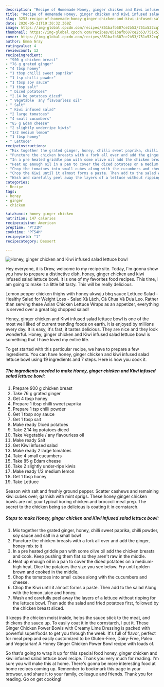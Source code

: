 ```yaml
---
description: "Recipe of Homemade Honey, ginger chicken and Kiwi infused salad lettuce bowl"
title: "Recipe of Homemade Honey, ginger chicken and Kiwi infused salad lettuce bowl"
slug: 3253-recipe-of-homemade-honey-ginger-chicken-and-kiwi-infused-salad-lettuce-bowl
date: 2020-05-21T19:30:32.368Z
image: https://img-global.cpcdn.com/recipes/851bafb607ce2b53/751x532cq70/honey-ginger-chicken-and-kiwi-infused-salad-lettuce-bowl-recipe-main-photo.jpg
thumbnail: https://img-global.cpcdn.com/recipes/851bafb607ce2b53/751x532cq70/honey-ginger-chicken-and-kiwi-infused-salad-lettuce-bowl-recipe-main-photo.jpg
cover: https://img-global.cpcdn.com/recipes/851bafb607ce2b53/751x532cq70/honey-ginger-chicken-and-kiwi-infused-salad-lettuce-bowl-recipe-main-photo.jpg
author: Emma Gray
ratingvalue: 4
reviewcount: 12
recipeingredient:
- "900 g chicken breast"
- "76 g grated ginger"
- "4 tbsp honey"
- "1 tbsp chilli sweet paprika"
- "1 tsp chilli powder"
- "1 tbsp soy sauce"
- "1 tbsp salt"
- " Diced potatoes"
- "2.14 kg potatoes diced"
- " Vegetable  any flavourless oil"
- " Salt"
- " Kiwi infused salad"
- "2 large tomatoes"
- "4 small cucumbers"
- "85 g Edam cheese"
- "2 slightly underripe kiwis"
- "1/2 medium lemon"
- "1 tbsp honey"
- " Lettuce"
recipeinstructions:
- "Mix together the grated ginger, honey, chilli sweet paprika, chilli powder, soy sauce and salt in a small bowl"
- "Puncture the chicken breasts with a fork all over and add the ginger, honey mix to it"
- "In a pre heated griddle pan with some olive oil add the chicken breasts and cook. Keep pushing them flat so they aren&#39;t raw in the middle."
- "Heat up enough oil in a pan to cover the diced potatoes on a medium-high heat. Dice the potatoes the size you see below. Fry until golden brown and cooked in the middle."
- "Chop the tomatoes into small cubes along with the cucumbers and cheese."
- "Chop the Kiwi until it almost forms a paste. Then add to the salad Along with the lemon juice and honey."
- "Wash and carefully peel away the layers of a lettuce without ripping for the lettuce bowl. Then add the salad and fried potatoes first, followed by the chicken breast sliced."
categories:
- Recipe
tags:
- honey
- ginger
- chicken

katakunci: honey ginger chicken 
nutrition: 147 calories
recipecuisine: American
preptime: "PT31M"
cooktime: "PT54M"
recipeyield: "1"
recipecategory: Dessert

---
```



![Honey, ginger chicken and Kiwi infused salad lettuce bowl](https://img-global.cpcdn.com/recipes/851bafb607ce2b53/751x532cq70/honey-ginger-chicken-and-kiwi-infused-salad-lettuce-bowl-recipe-main-photo.jpg)

Hey everyone, it is Drew, welcome to my recipe site. Today, I'm gonna show you how to prepare a distinctive dish, honey, ginger chicken and kiwi infused salad lettuce bowl. It is one of my favorites food recipes. This time, I am going to make it a little bit tasty. This will be really delicious.

Lemon pepper chicken thighs with honey ukwaju bbq sauce Lettuce Salad - Healthy Salad for Weight Loss - Salad Xà Lách, Cà Chua Và Dưa Leo. Rather than serving these Asian Chicken Lettuce Wraps as an appetizer, everything is served over a great big chopped salad!

Honey, ginger chicken and Kiwi infused salad lettuce bowl is one of the most well liked of current trending foods on earth. It is enjoyed by millions every day. It is easy, it's fast, it tastes delicious. They are nice and they look wonderful. Honey, ginger chicken and Kiwi infused salad lettuce bowl is something that I have loved my entire life.


To get started with this particular recipe, we have to prepare a few ingredients. You can have honey, ginger chicken and kiwi infused salad lettuce bowl using 19 ingredients and 7 steps. Here is how you cook it.

<!--inarticleads1-->

##### The ingredients needed to make Honey, ginger chicken and Kiwi infused salad lettuce bowl:

1. Prepare 900 g chicken breast
1. Take 76 g grated ginger
1. Get 4 tbsp honey
1. Prepare 1 tbsp chilli sweet paprika
1. Prepare 1 tsp chilli powder
1. Get 1 tbsp soy sauce
1. Get 1 tbsp salt
1. Make ready  Diced potatoes
1. Take 2.14 kg potatoes diced
1. Take  Vegetable / any flavourless oil
1. Make ready  Salt
1. Get  Kiwi infused salad
1. Make ready 2 large tomatoes
1. Take 4 small cucumbers
1. Take 85 g Edam cheese
1. Take 2 slightly under-ripe kiwis
1. Make ready 1/2 medium lemon
1. Get 1 tbsp honey
1. Take  Lettuce


Season with salt and freshly ground pepper. Scatter cashews and remaining kiwi cubes over; garnish with mint sprigs. These honey ginger chicken bowls are not your typical boring chicken and broccoli meal prep. The secret to the chicken being so delicious is coating it in cornstarch. 

<!--inarticleads2-->

##### Steps to make Honey, ginger chicken and Kiwi infused salad lettuce bowl:

1. Mix together the grated ginger, honey, chilli sweet paprika, chilli powder, soy sauce and salt in a small bowl
1. Puncture the chicken breasts with a fork all over and add the ginger, honey mix to it
1. In a pre heated griddle pan with some olive oil add the chicken breasts and cook. Keep pushing them flat so they aren&#39;t raw in the middle.
1. Heat up enough oil in a pan to cover the diced potatoes on a medium-high heat. Dice the potatoes the size you see below. Fry until golden brown and cooked in the middle.
1. Chop the tomatoes into small cubes along with the cucumbers and cheese.
1. Chop the Kiwi until it almost forms a paste. Then add to the salad Along with the lemon juice and honey.
1. Wash and carefully peel away the layers of a lettuce without ripping for the lettuce bowl. Then add the salad and fried potatoes first, followed by the chicken breast sliced.


It keeps the chicken moist inside, helps the sauce stick to the meat, and thickens the sauce up. To easily coat it in the cornstarch, I put it. These Ginger Chicken Power Bowls with Creamy Lime Dressing is packed with powerful superfoods to get you through the week. It&#39;s full of flavor, perfect for meal prep and easily customized to be Gluten-Free, Dairy-Free, Paleo and Vegetarian! A Honey Ginger Chicken Power Bowl recipe with loads of. 

So that's going to wrap it up for this special food honey, ginger chicken and kiwi infused salad lettuce bowl recipe. Thank you very much for reading. I'm sure you will make this at home. There's gonna be more interesting food at home recipes coming up. Remember to bookmark this page in your browser, and share it to your family, colleague and friends. Thank you for reading. Go on get cooking!
